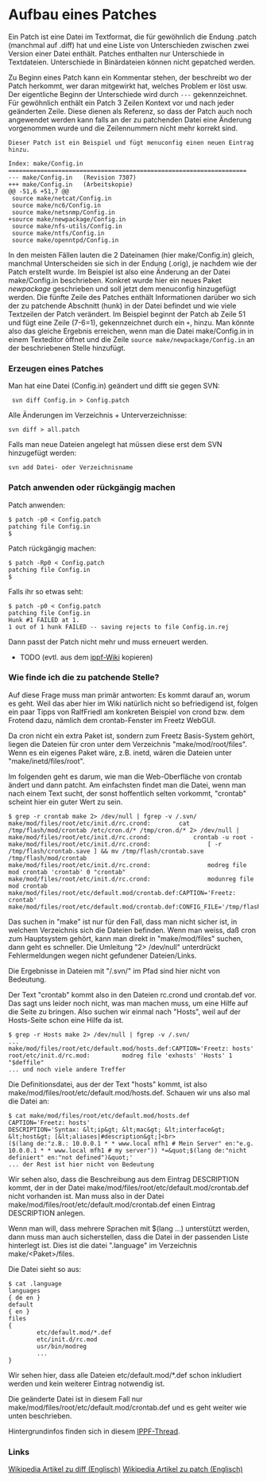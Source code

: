 # Aufbau eines Patches

Ein Patch ist eine Datei im Textformat, die für gewöhnlich die Endung
.patch (manchmal auf .diff) hat und eine Liste von Unterschieden
zwischen zwei Version einer Datei enthält. Patches enthalten nur
Unterschiede in Textdateien. Unterschiede in Binärdateien können nicht
gepatched werden.

Zu Beginn eines Patch kann ein Kommentar stehen, der beschreibt wo der
Patch herkommt, wer daran mitgewirkt hat, welches Problem er löst usw.
Der eigentliche Beginn der Unterschiede wird durch `---` gekennzeichnet.
Für gewöhnlich enthält ein Patch 3 Zeilen Kontext vor und nach jeder
geänderten Zeile. Diese dienen als Referenz, so dass der Patch auch noch
angewendet werden kann falls an der zu patchenden Datei eine Änderung
vorgenommen wurde und die Zeilennummern nicht mehr korrekt sind.

```
Dieser Patch ist ein Beispiel und fügt menuconfig einen neuen Eintrag hinzu.

Index: make/Config.in
===================================================================
--- make/Config.in   (Revision 7307)
+++ make/Config.in   (Arbeitskopie)
@@ -51,6 +51,7 @@
 source make/netcat/Config.in
 source make/nc6/Config.in
 source make/netsnmp/Config.in
+source make/newpackage/Config.in
 source make/nfs-utils/Config.in
 source make/ntfs/Config.in
 source make/openntpd/Config.in
```

In den meisten Fällen lauten die 2 Dateinamen (hier make/Config.in)
gleich, manchmal Unterscheiden sie sich in der Endung (.orig), je
nachdem wie der Patch erstellt wurde. Im Beispiel ist also eine Änderung
an der Datei make/Config.in beschrieben. Konkret wurde hier ein neues
Paket *newpackage* geschrieben und soll jetzt dem menuconfig hinzugefügt
werden. Die fünfte Zeile des Patches enthält Informationen darüber wo
sich der zu patchende Abschnitt (hunk) in der Datei befindet und wie
viele Textzeilen der Patch verändert. Im Beispiel beginnt der Patch ab
Zeile 51 und fügt eine Zeile (7-6=1), gekennzeichnet durch ein `+`,
hinzu. Man könnte also das gleiche Ergebnis erreichen, wenn man die
Datei make/Config.in in einem Texteditor öffnet und die Zeile
`source make/newpackage/Config.in` an der beschriebenen Stelle
hinzufügt.

### Erzeugen eines Patches

Man hat eine Datei (Config.in) geändert und difft sie gegen SVN:

```
 svn diff Config.in > Config.patch
```

Alle Änderungen im Verzeichnis + Unterverzeichnisse:

```
svn diff > all.patch
```

Falls man neue Dateien angelegt hat müssen diese erst dem SVN
hinzugefügt werden:

```
svn add Datei- oder Verzeichnisname
```

### Patch anwenden oder rückgängig machen

Patch anwenden:

```
$ patch -p0 < Config.patch
patching file Config.in
$
```

Patch rückgängig machen:

```
$ patch -Rp0 < Config.patch
patching file Config.in
$
```

Falls ihr so etwas seht:

```
$ patch -p0 < Config.patch
patching file Config.in
Hunk #1 FAILED at 1.
1 out of 1 hunk FAILED -- saving rejects to file Config.in.rej
```

Dann passt der Patch nicht mehr und muss erneuert werden.

-   TODO (evtl. aus dem
    [ippf-Wiki](http://wiki.ip-phone-forum.de/software:ds-mod:howtos#patches_in_den_ds-mod_einspielen)
    kopieren)

### Wie finde ich die zu patchende Stelle?

Auf diese Frage muss man primär antworten: Es kommt darauf an, worum es
geht. Weil das aber hier im Wiki natürlich nicht so befriedigend ist,
folgen ein paar Tipps von RalfFriedl am konkreten Beispiel von crond
bzw. dem Frotend dazu, nämlich dem crontab-Fenster im Freetz WebGUI.

Da cron nicht ein extra Paket ist, sondern zum Freetz Basis-System
gehört, liegen die Dateien für cron unter dem Verzeichnis
"make/mod/root/files". Wenn es ein eigenes Paket wäre, z.B. inetd,
wären die Dateien unter "make/inetd/files/root".

Im folgenden geht es darum, wie man die Web-Oberfläche von crontab
ändert und dann patcht. Am einfachsten findet man die Datei, wenn man
nach einem Text sucht, der sonst hoffentlich selten vorkommt,
"crontab" scheint hier ein guter Wert zu sein.

```
$ grep -r crontab make 2> /dev/null | fgrep -v /.svn/
make/mod/files/root/etc/init.d/rc.crond:        cat /tmp/flash/mod/crontab /etc/cron.d/* /tmp/cron.d/* 2> /dev/null |
make/mod/files/root/etc/init.d/rc.crond:            crontab -u root -
make/mod/files/root/etc/init.d/rc.crond:                [ -r /tmp/flash/crontab.save ] && mv /tmp/flash/crontab.save /tmp/flash/mod/crontab
make/mod/files/root/etc/init.d/rc.crond:                modreg file mod crontab 'crontab' 0 "crontab"
make/mod/files/root/etc/init.d/rc.crond:                modunreg file mod crontab
make/mod/files/root/etc/default.mod/crontab.def:CAPTION='Freetz: crontab'
make/mod/files/root/etc/default.mod/crontab.def:CONFIG_FILE='/tmp/flash/mod/crontab'
```

Das suchen in "make" ist nur für den Fall, dass man nicht sicher ist,
in welchem Verzeichnis sich die Dateien befinden. Wenn man weiss, daß
cron zum Hauptsystem gehört, kann man direkt in "make/mod/files"
suchen, dann geht es schneller. Die Umleitung "2\> /dev/null"
unterdrückt Fehlermeldungen wegen nicht gefundener Dateien/Links.

Die Ergebnisse in Dateien mit "/.svn/" im Pfad sind hier nicht von
Bedeutung.

Der Text "crontab" kommt also in den Dateien rc.crond und crontab.def
vor. Das sagt uns leider noch nicht, was man machen muss, um eine Hilfe
auf die Seite zu bringen. Also suchen wir einmal nach "Hosts", weil
auf der Hosts-Seite schon eine Hilfe da ist.

```
$ grep -r Hosts make 2> /dev/null | fgrep -v /.svn/
...
make/mod/files/root/etc/default.mod/hosts.def:CAPTION='Freetz: hosts'
root/etc/init.d/rc.mod:         modreg file 'exhosts' 'Hosts' 1 "$deffile"
... und noch viele andere Treffer
```

Die Definitionsdatei, aus der der Text "hosts" kommt, ist also
make/mod/files/root/etc/default.mod/hosts.def. Schauen wir uns also mal
die Datei an:

```
$ cat make/mod/files/root/etc/default.mod/hosts.def
CAPTION='Freetz: hosts'
DESCRIPTION='Syntax: &lt;ip&gt; &lt;mac&gt; &lt;interface&gt; &lt;host&gt; [&lt;aliases|#description&gt;]<br>
($(lang de:"z.B.: 10.0.0.1 * * www.local mfh1 # Mein Server" en:"e.g. 10.0.0.1 * * www.local mfh1 # my server")) *=&quot;$(lang de:"nicht definiert" en:"not defined")&quot;'
... der Rest ist hier nicht von Bedeutung
```

Wir sehen also, dass die Beschreibung aus dem Eintrag DESCRIPTION kommt,
der in der Datei make/mod/files/root/etc/default.mod/crontab.def nicht
vorhanden ist. Man muss also in der Datei
make/mod/files/root/etc/default.mod/crontab.def einen Eintrag
DESCRIPTION anlegen.

Wenn man will, dass mehrere Sprachen mit \$(lang ...) unterstützt
werden, dann muss man auch sicherstellen, dass die Datei in der
passenden Liste hinterlegt ist. Dies ist die datei ".language" im
Verzeichnis make/\<Paket\>/files.

Die Datei sieht so aus:

```
$ cat .language
languages
{ de en }
default
{ en }
files
{
        etc/default.mod/*.def
        etc/init.d/rc.mod
        usr/bin/modreg
        ...
}
```

Wir sehen hier, dass alle Dateien etc/default.mod/\*.def schon
inkludiert werden und kein weiterer Eintrag notwendig ist.

Die geänderte Datei ist in diesem Fall nur
make/mod/files/root/etc/default.mod/crontab.def und es geht weiter wie
unten beschrieben.

Hintergrundinfos finden sich in diesem
[IPPF-Thread](http://www.ip-phone-forum.de/showthread.php?p=1274104#post1274104).

### Links

[Wikipedia Artikel zu diff
(Englisch)](http://en.wikipedia.org/wiki/Diff)
[Wikipedia Artikel zu patch
(Englisch)](http://en.wikipedia.org/wiki/Patch_(Unix))


